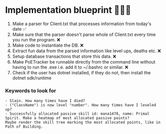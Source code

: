 # Implementation blueprint 🚀🚀🚀

1. Make a parser for Client.txt that processes information from today's date ✅
2. Make sure that the parser doesn't parse whole of Client.txt every time you run the program. ❌
3. Make code to instantiate the DB. ❌
4. Extract fun data from the parsed information like level ups, deaths etc. ❌
5. Setup database transactions that store this data. ❌
6. Make PoETracker be runnable directly from the command line without having to run the .exe i.e. 
add it to ~/.bashrc or similar.  ❌
7. Check if the user has dotnet installed, if they do not, then install the dotnet sdk/runtime


### Keywords to look for

    - Slain. How many times have I died?
    - ("ClassName") is now level "number". How many times have I leveled up?
    - Successfully allocated passive skill id: mana1478, name: Primal Spirit. Make a heatmap of most allocated passive points?
    Maybe render the skill tree marking the most allocated points, like in Path of Building.

